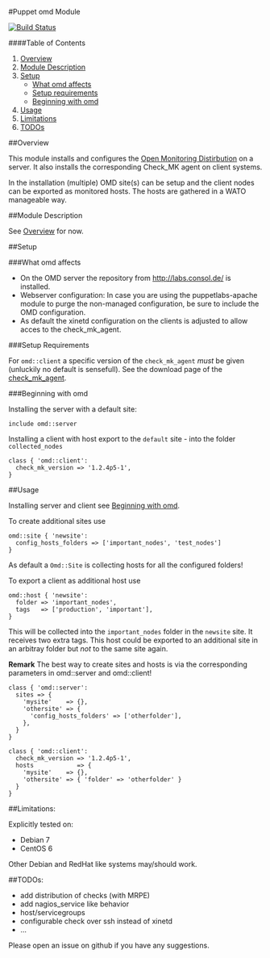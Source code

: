 
#Puppet omd Module

[![Build Status](https://travis-ci.org/fnerdwq/puppet-omd.svg?branch=master)](https://travis-ci.org/fnerdwq/puppet-omd)

####Table of Contents

1. [Overview](#overview)
2. [Module Description](#module-description)
3. [Setup](#setup)
    * [What omd affects](#what-omd-affects)
    * [Setup requirements](#setup-requirements)
    * [Beginning with omd](#beginning-with-omd)
4. [Usage](#usage)
5. [Limitations](#limitations)
6. [TODOs](#TODOs)

##Overview

This module installs and configures the [Open Monitoring
Distirbution](http://omdistro.org/) on a server. It also installs the
corresponding Check\_MK agent on client systems.

In the installation (multiple) OMD site(s) can be setup and the client nodes
can be exported as monitored hosts. The hosts are gathered in a WATO manageable
way.

##Module Description

See [Overview](#overview) for now.

##Setup

###What omd affects

* On the OMD server the repository from <http://labs.consol.de/> is installed.
* Webserver configuration: In case you are using the puppetlabs-apache module
  to purge the non-managed configuration, be sure to include the OMD
  configuration.
* As default the xinetd configuration on the clients is adjusted to allow acces
  to the check\_mk\_agent.

###Setup Requirements

For ``omd::client`` a specific version of the ``check_mk_agent`` *must* be given (unluckily no default is sensefull). See the download page of the [check\_mk\_agent](https://mathias-kettner.de/check_mk_download.html).

###Beginning with omd	

Installing the server with a default site:
```puppet
include omd::server
```

Installing a client with host export to the ``default`` site  - into the folder
``collected_nodes``
```puppet
class { 'omd::client':
  check_mk_version => '1.2.4p5-1',
}
```

##Usage

Installing server and client see [Beginning with omd](#beginning-with-omd).

To create additional sites use
```puppet
omd::site { 'newsite':
  config_hosts_folders => ['important_nodes', 'test_nodes']
}
```
As default a ``Omd::Site`` is collecting hosts for all the configured folders!

To export a client as additional host use
```puppet
omd::host { 'newsite':
  folder => 'important_nodes',
  tags   => ['production', 'important'],
}
```
This will be collected into the ``important_nodes`` folder in the
``newsite`` site. It receives two extra tags. This host could be exported to
an additional site in an arbitray folder but *not* to the same site again.

**Remark** The best way to create sites and hosts is via the corresponding
parameters in omd::server and omd::client!

```puppet
class { 'omd::server':
  sites => { 
    'mysite'    => {},
    'othersite' => {
      'config_hosts_folders' => ['otherfolder'],
    },
  }
}

class { 'omd::client':
  check_mk_version => '1.2.4p5-1',
  hosts            => {
    'mysite'    => {},
    'othersite' => { 'folder' => 'otherfolder' }
  }
}

```

##Limitations:

Explicitly tested on:
* Debian 7
* CentOS 6

Other Debian and RedHat like systems may/should work.

##TODOs:

* add distribution of checks (with MRPE)
* add nagios\_service like behavior
* host/servicegroups
* configurable check over ssh instead of xinetd
* ...

Please open an issue on github if you have any suggestions.

